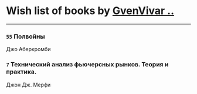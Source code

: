 # Wish list of books by [GvenVivar ..](https://www.facebook.com/app_scoped_user_id/158266434925901/)
---

### `55` Полвойны
Джо Аберкромби

### `7` Технический анализ фьючерсных рынков. Теория и практика.
Джон Дж. Мерфи


